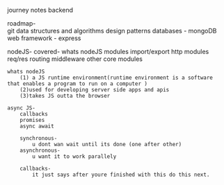 journey notes backend

roadmap-    
    git
    data structures and algorithms
    design patterns 
    databases - mongoDB
    web framework - express

nodeJS-
    covered-
        whats nodeJS
        modules import/export
        http modules req/res routing 
        middleware
        other core modules
        
    whats nodeJS
        (1) a JS runtime environment(runtime environment is a software that enables a program to run on a computer )
        (2)used for developing server side apps and apis
        (3)takes JS outta the browser

    async JS-   
        callbacks 
        promises 
        async await

        synchronous-
            u dont wan wait until its done (one after other)
        asynchronous-
            u want it to work parallely
        
        callbacks-
            it just says after youre finished with this do this next.